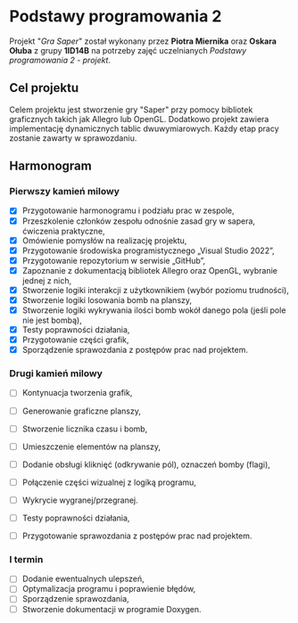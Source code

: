 # Podstawy programowania 2

Projekt "*Gra Saper*" został wykonany przez **Piotra Miernika** oraz **Oskara Ołuba** z grupy **1ID14B** na potrzeby zajęć uczelnianych *Podstawy programowania 2 - projekt*.

## Cel projektu

Celem projektu jest stworzenie gry "Saper" przy pomocy bibliotek graficznych takich jak Allegro lub OpenGL. Dodatkowo projekt zawiera implementację dynamicznych tablic dwuwymiarowych.
Każdy etap pracy zostanie zawarty w sprawozdaniu.

## Harmonogram

### Pierwszy kamień milowy

- [X] Przygotowanie harmonogramu i podziału prac w zespole,
- [X] Przeszkolenie członków zespołu odnośnie zasad gry w sapera, ćwiczenia praktyczne,
- [X] Omówienie pomysłów na realizację projektu,
- [X] Przygotowanie środowiska programistycznego „Visual Studio 2022”,
- [X] Przygotowanie repozytorium w serwisie „GitHub”,
- [X] Zapoznanie z dokumentacją bibliotek Allegro oraz OpenGL, wybranie jednej z nich,
- [X] Stworzenie logiki interakcji z użytkownikiem (wybór poziomu trudności),
- [X] Stworzenie logiki losowania bomb na planszy,
- [X] Stworzenie logiki wykrywania ilości bomb wokół danego pola (jeśli pole nie jest bombą),
- [X] Testy poprawności działania,
- [X] Przygotowanie części grafik,
- [X] Sporządzenie sprawozdania z postępów prac nad projektem.

### Drugi kamień milowy

- [ ] Kontynuacja tworzenia grafik,
- [ ] Generowanie graficzne planszy,
- [ ] Stworzenie licznika czasu i bomb,
- [ ] Umieszczenie elementów na planszy,
- [ ] Dodanie obsługi kliknięć (odkrywanie pól), oznaczeń bomby (flagi),
- [ ] Połączenie części wizualnej z logiką programu,
- [ ] Wykrycie wygranej/przegranej.
- [ ] Testy poprawności działania,
- [ ] Przygotowanie sprawozdania z postępów prac nad projektem.


### I termin

- [ ] Dodanie ewentualnych ulepszeń,
- [ ] Optymalizacja programu i poprawienie błędów,
- [ ] Sporządzenie sprawozdania,
- [ ] Stworzenie dokumentacji w programie Doxygen.
